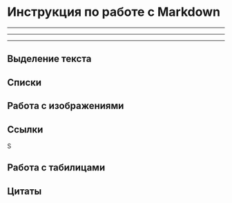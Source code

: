 # Инструкция по работе с Markdown
---
__________________________________
__________________________________
## Выделение текста

## Списки

## Работа с изображениями

## Ссылки
S
## Работа с табилицами

## Цитаты
